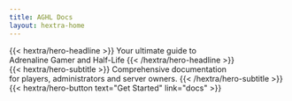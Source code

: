 ```yaml
---
title: AGHL Docs
layout: hextra-home
---
```


<div class="hx-mt-6 hx-mb-6">
{{< hextra/hero-headline >}}
  Your ultimate guide to&nbsp;<br class="sm:hx-block hx-hidden" />Adrenaline Gamer and Half-Life
{{< /hextra/hero-headline >}}
</div>

<div class="hx-mb-12">
{{< hextra/hero-subtitle >}}
  Comprehensive documentation&nbsp;<br class="sm:hx-block hx-hidden" />for players, administrators and server owners.
{{< /hextra/hero-subtitle >}}
</div>

<div class="hx-mb-6">
{{< hextra/hero-button text="Get Started" link="docs" >}}
</div>